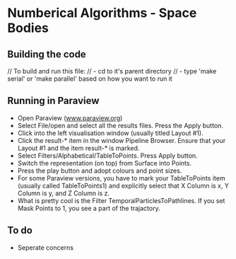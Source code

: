 # Numberical Algorithms - Space Bodies

## Building the code
// To build and run this file:
// - cd to it's parent directory
// - type 'make serial' or 'make parallel' based on how you want to run it

## Running in Paraview
- Open Paraview (www.paraview.org)
- Select File/open and select all the results files. Press the Apply button.
- Click into the left visualisation window (usually titled Layout #1).
- Click the result-* item in the window Pipeline Browser. Ensure that your Layout #1 and the item result-* is marked.
- Select Filters/Alphabetical/TableToPoints. Press Apply button.
- Switch the representation (on top) from Surface into Points.
- Press the play button and adopt colours and point sizes.
- For some Paraview versions, you have to mark your TableToPoints item (usually called TableToPoints1) and explicitly select that X Column is x, Y Column is y, and Z Column is z.
- What is pretty cool is the Filter TemporalParticlesToPathlines. If you set Mask Points to 1, you see a part of the trajactory.

## To do
- Seperate concerns
